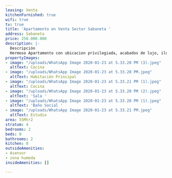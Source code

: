 ```yaml
---
leasing: Venta
kitchenFurnished: true
wifi: true
tv: true
title: 'Apartamento en Venta Sector Sabaneta '
address: Sabaneta
price: 250.000.000
description: |-
  Descripción
  Hermoso Apartamento con ubicacion privilegiada, acabados de lujo, iluminado, acogedores espacios, rodeado de naturaleza, zona muy tranquila, excelente transporte publico, ideal para, unidad completa.
propertyImages:
- image: "/uploads/WhatsApp Image 2020-01-23 at 5.33.20 PM (3).jpeg"
  altText: Cocina
- image: "/uploads/WhatsApp Image 2020-01-23 at 5.33.20 PM.jpeg"
  altText: Habitación Principal
- image: "/uploads/WhatsApp Image 2020-01-23 at 5.33.21 PM (1).jpeg"
  altText: Cocina
- image: "/uploads/WhatsApp Image 2020-01-23 at 5.33.20 PM (2).jpeg"
  altText: 'Sala '
- image: "/uploads/WhatsApp Image 2020-01-23 at 5.33.20 PM (1).jpeg"
  altText: 'Baño Social '
- image: "/uploads/WhatsApp Image 2020-01-23 at 5.33.21 PM.jpeg"
  altText: Estudio
area: 55Mtr2
stratum: 4
bedrooms: 2
beds: 0
bathrooms: 2
kitchen: 0
outsideAmenities:
- Asensor
- zona humeda
insideAmenities: []

---
```

